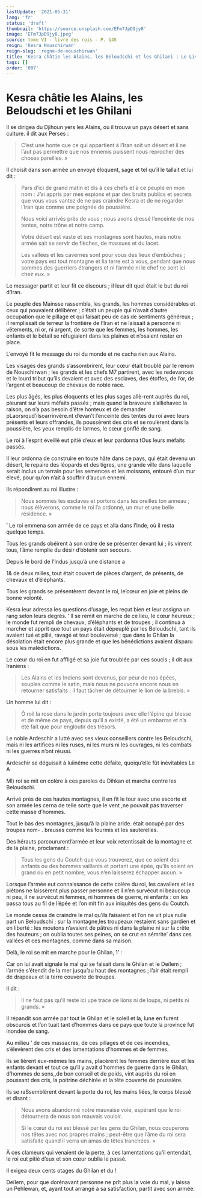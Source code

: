 ```yaml
---
lastUpdate: '2021-05-31'
lang: 'fr'
status: 'draft'
thumbnail: 'https://source.unsplash.com/EFm7JpD9jy8'
image: 'EFm7JpD9jy8.jpeg'
source: tome VI - livre des rois - P. 145
reign: 'Kesra Nouschirwan'
reign-slug: 'regne-de-nouschirwan'
title: 'Kesra châtie les Alains, les Beloudschi et les Ghilani | Le Livre des Rois | Shâhnâmeh'
tags: []
order: '007'
---
```


<!-- LTeX: language=fr -->

# Kesra châtie les Alains, les Beloudschi et les Ghilani

Il se dirigea du Djihoun yers les Alains, où il trouva un pays désert et sans culture. il dit aux Perses :

> C’est une honte que ce qui appartient à l’Iran soit un désert et il ne l’aut pas permettre que nos ennemis puissent nous reprocher des choses pareilles. »

Il choisit dans son armée un envoyé éloquent, sage et tel qu’il le tallait et lui dit :

> Pars d’ici de grand matin et dis à ces chefs et à ce peuple en mon nom : J’ai appris par mes espions et par des bruits publics et secrets que vous vous vantez de ne pas craindre Kesra et de ne regarder l’Iran que comme une poignée de poussière.
>
> Nous voici arrivés près de vous ; nous avons dressé l’enceinte de nos tentes, notre trône et notre camp.
>
> Votre désert est vaste et ses montagnes sont hautes, mais notre armée sait se servir de flèches, de massues et du lacet.
>
> Les vallées et les cavernes sont pour vous des lieux d’embûches ; votre pays est tout montagne et lia terre est à vous, pendant que nous sommes des guerriers étrangers et ni l’armée ni le chef ne sont ici chez eux. »

Le messager partit et leur fit ce discours ; il leur dit quel était le but du roi d’Iran.

Le peuple des Mainsse rassembla, les grands, les hommes considérables et ceux qui pouvaient délibérer ; c’était un peuple qui n’avait d’autre occupation que le pillage et qui faisait peu de cas de sentiments généreux ; il remplissait de terreur la frontière de l’Iran et ne laissait à personne ni vêtements, ni or, ni argent, de sorte que les femmes, les hommes, les enfants et le bétail se réfugiaient dans les plaines et n’osaient rester en place.

L’envoyé fit le message du roi du monde et ne cacha rien aux Alains.

Les visages des grands s’assombrirent, leur cœur était troublé par le renom de Nouschirwan ; les grands et les chefs M7 partirent, avec les redevances et le lourd tribut qu’ils devaient et avec des esclaves, des étoffes, de l’or, de l’argent et beaucoup de chevaux de noble race.

Les plus âgés, les plus éloquents et les plus sages allè-rent auprès du roi, pleurant sur leurs méfaits passés ; mais quand la bravoure s’alliehavec la raison, on n’a pas besoin d’être honteux et de demander pLaorsrqud’ilsoarrinvère.nt d’evan’t l’enceinte des tentes du roi avec leurs présents et leurs offrandes, ils poussèrent des cris et se roulèrent dans la poussière, les yeux remplis de larmes, le cœur gonflé de sang.

Le roi à l’esprit éveillé eut pitié d’eux et leur pardonna tOus leurs méfaits passés.

Il leur ordonna de construire en toute hâte dans ce pays, qui était devenu un désert, le repaire des léopards et des tigres, une grande ville dans laquelle serait inclus un terrain pour les semences et les moissons, entouré d’un mur élevé, pour qu’on n’ait à souffrir d’aucun ennemi.

Ils répondirent au roi illustre :

> Nous sommes tes esclaves et portons dans les oreilles ton anneau ; nous élèverons, comme le roi l’a ordonné, un mur et une belle résidence. »

’
Le roi emmena son armée de ce pays et alla dans l’Inde, où il resta quelque temps.

Tous les grands obéirent à son ordre de se présenter devant lui ; ils vinrent tous, l’âme remplie du désir d’obtenir son secours.

Depuis Ie bord de l’Indus jusqu’à une distance a

1&
de deux milles, tout était couvert de pièces d’argent, de présents, de chevaux et d’éléphants.

Tous les grands se présentèrent devant le roi, le’cœur en joie et pleins de bonne volonté.

Kesra leur adressa les questions d’usage, les reçut bien et leur assigna un rang selon leurs degrés. ’
ll se remit en marche de ce lieu, le cœur heureux ; le monde fut rempli de chevaux, d’éléphants et de troupes ; il continua à marcher et apprit que tout un pays était dépeuplé par les Beloudschi, tant ils avaient tué et pillé, ravagé et tout bouleversé ; que dans le Ghilan la désolation était encore plus grande et que les bénédictions avaient disparu sous les malédictions.

Le cœur du roi en fut affligé et sa joie fut troublée par ces soucis ; il dit aux Iraniens :

> Les Alains et les Indiens sont devenus, par peur de nos épées, souples comme le satin, mais nous ne pouvons encore nous en retourner satisfaits ; il faut tâcher de détourner le lion de la brebis. »

Un homme lui dit :

> Ô roil la rose dans le jardin porte toujours avec elle l’épine qui blesse et de même ce pays, depuis qu’il a existé, a été un embarras et n’a été fait que pour engloutir des trésors.

Le noble Ardeschir a lutté avec ses vieux conseillers contre les Beloudschi, mais ni les artifices ni les ruses, ni les murs ni les ouvrages, ni les combats ni les guerres n’ont réussi.

Ardeschir se déguisait à luiinême cette défaite, quoiqu’elle fût inévitables Le A

Ml) roi se mit en colère à ces paroles du Dihkan et marcha contre les Beloudschi.

Arrivé près de ces hautes montagnes, il en fit le tour avec une escorte et son armée les cerna de telle sorte que le vent ,ne pouvait pas traverser cette masse d’hommes.

Tout le bas des montagnes, jusqu’à la plaine aride. était occupé par des troupes nom-
. breuses comme les fourmis et les sauterelles.

Des hérauts parcoururentl’armée et leur voix retentissait de la montagne et de la plaine, proclamant :

> Tous les gens du Coutch que vous trouverez, que ce soient des enfants ou des hommes vaillants et portant une épée, qu’ils soient en grand ou en petit nombre, vous n’en laisserez échapper aucun. »

Lorsque l’armée eut connaissance de cette colère du roi, les cavaliers et les piétons ne laissèrent plus passer personne et il n’en survécut ni beaucoup ni peu, il ne survécut ni femmes, ni hommes de guerre, ni enfants : on les passa tous au fil de l’épée et l’on mit fin aux iniquités des gens du Coutch.

Le monde cessa de craindre le mal qu’ils faisaient et l’on ne vit plus nulle part un Beloudschi ; sur la montagne,les troupeaux restaient sans gardien et en liberté : les moutons n’avaient de pâtres ni dans la plaine ni sur la crête des hauteurs ; on oublia toutes ses peines, on se crut en sémrite’ dans ces vallées et ces montagnes, comme dans sa maison.

Delà, le roi se mit en marche pour le Ghilan, 1’ :

Car on lui avait signalé le mal qui se faisait dans le Ghilan et le Deïlem ; l’armée s’étendit de la mer jusqu’au haut des montagnes ; l’air était rempli de drapeaux et la terre couverte de troupes.

Il dit :

> Il ne faut pas qu’il reste ici upe trace de lions ni de loups, ni petits ni grands. »

Il répandit son armée par tout le Ghilan et le soleil et la, lune en furent obscurcis et l’on tuait tant d’hommes dans ce pays que toute la province fut inondée de sang.

Au milieu ’
de ces massacres, de ces pillages et de ces incendies, s’élevèrent des cris et des lamentations d’hommes et de femmes.

Ils se lièrent eux-mêmes les mains, placèrent les femmes derrière eux et les enfants devant et tout ce qu’il y avait d’hommes de guerre dans le Ghilan, d’hommes de sens,,de bon conseil et de poids, vint auprès du roi en poussant des cris, la poitrine déchirée et la tête couverte de poussière.

Ils se raSsemblèrent devant la porte du roi, les mains liées, le corps blessé et disant :

> Nous avons abandonné notre mauvaise voie, espérant que le roi détournera de nous son mauvais vouloir.
>
> Si le cœur du roi est blessé par les gens du Ghilan, nous couperons nos têtes avec nos propres mains ; peut-être que l’âme du roi sera satisfaite quand il verra un amas de têtes tranchées. »

À ces clameurs qui venaient de la perte, à ces lamentations qu’il entendait, le roi eut pitié d’eux et son cœur oublia le passé.

Il exigea deux cents otages du Ghilan et du !

Deïlem, pour que dorénavant personne ne prît plus la voie du mal, y laissa un Pehlewan, et, ayant tout arrangé à sa satisfaction, partit avec son armée.
